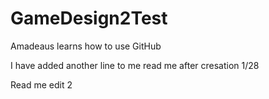 # GameDesign2Test
Amadeaus learns how to use GitHub

I have added another line to me read me after cresation 1/28

Read me edit 2
